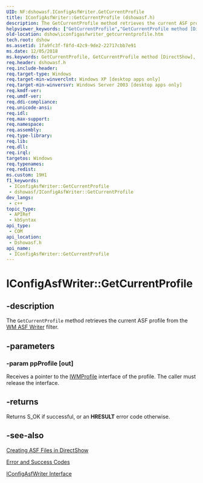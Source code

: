 ```yaml
---
UID: NF:dshowasf.IConfigAsfWriter.GetCurrentProfile
title: IConfigAsfWriter::GetCurrentProfile (dshowasf.h)
description: The GetCurrentProfile method retrieves the current ASF profile from the WM ASF Writer filter.
helpviewer_keywords: ["GetCurrentProfile","GetCurrentProfile method [DirectShow]","GetCurrentProfile method [DirectShow]","IConfigAsfWriter interface","IConfigAsfWriter interface [DirectShow]","GetCurrentProfile method","IConfigAsfWriter.GetCurrentProfile","IConfigAsfWriter::GetCurrentProfile","IConfigAsfWriterGetCurrentProfile","dshow.iconfigasfwriter_getcurrentprofile","dshowasf/IConfigAsfWriter::GetCurrentProfile"]
old-location: dshow\iconfigasfwriter_getcurrentprofile.htm
tech.root: dshow
ms.assetid: 1fa9fc3f-f8fd-42c9-9de2-22717cbb7e91
ms.date: 12/05/2018
ms.keywords: GetCurrentProfile, GetCurrentProfile method [DirectShow], GetCurrentProfile method [DirectShow],IConfigAsfWriter interface, IConfigAsfWriter interface [DirectShow],GetCurrentProfile method, IConfigAsfWriter.GetCurrentProfile, IConfigAsfWriter::GetCurrentProfile, IConfigAsfWriterGetCurrentProfile, dshow.iconfigasfwriter_getcurrentprofile, dshowasf/IConfigAsfWriter::GetCurrentProfile
req.header: dshowasf.h
req.include-header: 
req.target-type: Windows
req.target-min-winverclnt: Windows XP [desktop apps only]
req.target-min-winversvr: Windows Server 2003 [desktop apps only]
req.kmdf-ver: 
req.umdf-ver: 
req.ddi-compliance: 
req.unicode-ansi: 
req.idl: 
req.max-support: 
req.namespace: 
req.assembly: 
req.type-library: 
req.lib: 
req.dll: 
req.irql: 
targetos: Windows
req.typenames: 
req.redist: 
ms.custom: 19H1
f1_keywords:
 - IConfigAsfWriter::GetCurrentProfile
 - dshowasf/IConfigAsfWriter::GetCurrentProfile
dev_langs:
 - c++
topic_type:
 - APIRef
 - kbSyntax
api_type:
 - COM
api_location:
 - Dshowasf.h
api_name:
 - IConfigAsfWriter::GetCurrentProfile
---
```


# IConfigAsfWriter::GetCurrentProfile


## -description

The <code>GetCurrentProfile</code> method retrieves the current ASF profile from the <a href="/windows/desktop/DirectShow/wm-asf-writer-filter">WM ASF Writer</a> filter.

## -parameters

### -param ppProfile [out]

Receives a pointer to the <a href="/windows/desktop/wmformat/iwmprofile">IWMProfile</a> interface of the profile. The caller must release the interface.

## -returns

Returns S_OK if successful, or an <b>HRESULT</b> error code otherwise.

## -see-also

<a href="/windows/desktop/DirectShow/creating-asf-files-in-directshow">Creating ASF Files in DirectShow</a>



<a href="/windows/desktop/DirectShow/error-and-success-codes">Error and Success Codes</a>



<a href="/windows/desktop/api/dshowasf/nn-dshowasf-iconfigasfwriter">IConfigAsfWriter Interface</a>

